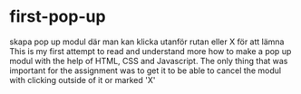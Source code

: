 # first-pop-up
skapa pop up modul där man kan klicka utanför rutan eller X för att lämna
This is my first attempt to read and understand more how to make a pop up modul with the help of HTML, CSS and Javascript. 
The only thing that was important for the assignment was to get it to be able to cancel the modul with clicking outside
of it or marked 'X'
